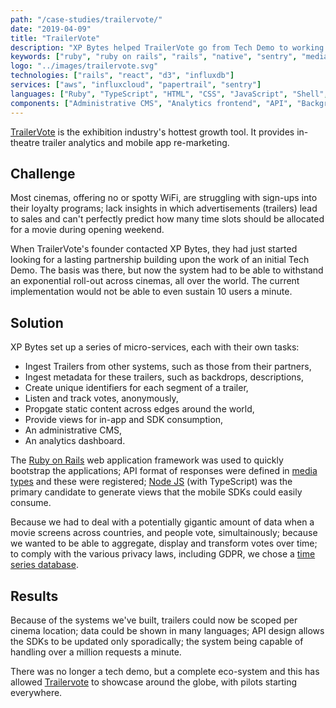 ```yaml
---
path: "/case-studies/trailervote/"
date: "2019-04-09"
title: "TrailerVote"
description: "XP Bytes helped TrailerVote go from Tech Demo to working product, built for over 1 million users a minute, using Ruby on Rails, NodeJS and InfluxDB."
keywords: ["ruby", "ruby on rails", "rails", "native", "sentry", "media types", "analytics", "time series database", "influxdb", "nodejs", "typescript", "react"]
logo: "../images/trailervote.svg"
technologies: ["rails", "react", "d3", "influxdb"]
services: ["aws", "influxcloud", "papertrail", "sentry"]
languages: ["Ruby", "TypeScript", "HTML", "CSS", "JavaScript", "Shell", "PHP"]
components: ["Administrative CMS", "Analytics frontend", "API", "Background worker", "Content Digest storage"]
---
```


[TrailerVote][0] is the exhibition industry's hottest growth tool. It provides
in-theatre trailer analytics and mobile app re-marketing.

## Challenge

Most cinemas, offering no or spotty WiFi, are struggling with sign-ups into
their loyalty programs; lack insights in which advertisements (trailers) lead to
sales and can't perfectly predict how many time slots should be allocated for
a movie during opening weekend.

When TrailerVote's founder contacted XP Bytes, they had just started looking for
a lasting partnership building upon the work of an initial Tech Demo. The basis
was there, but now the system had to be able to withstand an exponential
roll-out across cinemas, all over the world. The current implementation would
not be able to even sustain 10 users a minute.

## Solution

XP Bytes set up a series of micro-services, each with their own tasks:

- Ingest Trailers from other systems, such as those from their partners,
- Ingest metadata for these trailers, such as backdrops, descriptions,
- Create unique identifiers for each segment of a trailer,
- Listen and track votes, anonymously,
- Propgate static content across edges around the world,
- Provide views for in-app and SDK consumption,
- An administrative CMS,
- An analytics dashboard.

The [Ruby on Rails][1] web application framework was used to quickly bootstrap
the applications; API format of responses were defined in [media types][2] and
these were registered; [Node JS][4] (with TypeScript) was the primary candidate
to generate views that the mobile SDKs could easily consume.

Because we had to deal with a potentially gigantic amount of data when a movie
screens across countries, and people vote, simultainously; because we wanted to
be able to aggregate, display and transform votes over time; to comply with
the various privacy laws, including GDPR, we chose a [time series database][3].

## Results

Because of the systems we've built, trailers could now be scoped per cinema
location; data could be shown in many languages; API design allows the SDKs to
be updated only sporadically; the system being capable of handling over a
million requests a minute.

There was no longer a tech demo, but a complete eco-system and this has allowed
[Trailervote][0] to showcase around the globe, with pilots starting everywhere.

[0]: https://trailervote.com/
[1]: https://rubyonrails.org/
[2]: https://github.com/TrailerVote/trailervote-media-types/tree/master/ruby
[3]: https://www.influxdata.com/
[4]: https://nodejs.org
